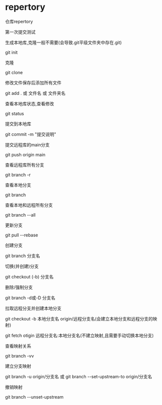 # repertory
仓库repertory

第一次提交测试

生成本地库,克隆一般不需要(会导致.git平级文件夹中存在.git)

git init

克隆

git clone

修改文件保存后添加所有文件

git add . 或 文件名 或 文件夹名

查看本地库状态,查看修改

git status

提交到本地库

git commit -m "提交说明" 

提交远程库的main分支

git push origin main

查看远程库所有分支

git branch -r

查看本地分支

git branch

查看本地和远程所有分支

git branch --all

更新分支

git pull --rebase

创建分支

git branch 分支名

切换(并创建)分支

git checkout (-b) 分支名

删除/强制分支

git branch -d或-D 分支名

拉取远程分支并创建本地分支

git checkout -b 本地分支名 origin/远程分支名(会建立本地分支和远程分支的映射)

git fetch otigin 远程分支名:本地分支名(不建立映射,且需要手动切换本地分支)

查看映射关系

git branch -vv

建立分支映射

git branch -u origin/分支名 或 git branch --set-upstream-to origin/分支名

撤销映射

git branch --unset-upstream
